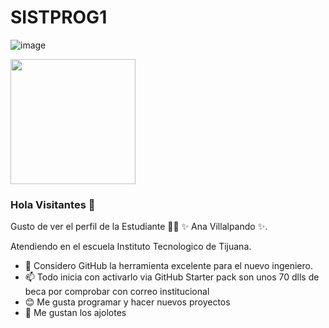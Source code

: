 # SISTPROG1

![image](https://user-images.githubusercontent.com/124212032/217956388-2f6be8a3-9722-4808-bb71-3b78f8467f5f.png)

<img src="https://user-images.githubusercontent.com/124212032/217955566-60806c72-bf04-4319-8662-3f25f113494b.png" width="200" height="200" border="0" /></a>


### Hola Visitantes 👋


Gusto de ver el perfil de la Estudiante 👨‍🏫 ✨ Ana Villalpando ✨.

Atendiendo en el escuela Instituto Tecnologico de Tijuana.

- 🤔 Considero GitHub la herramienta excelente para el nuevo ingeniero.
- 📫 Todo inicia con activarlo via GitHub Starter pack son unos 70 dlls de beca por comprobar con correo institucional 
- 😊 Me gusta programar y hacer nuevos proyectos
- 🌸 Me gustan los ajolotes
